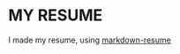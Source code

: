 MY RESUME
=========

I made my resume, using [markdown-resume](https://github.com/there4/markdown-resume)

